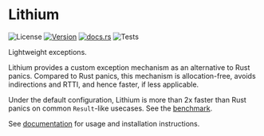 # Lithium

![License](https://img.shields.io/crates/l/lithium) [![Version](https://img.shields.io/crates/v/lithium)](https://crates.io/crates/lithium) [![docs.rs](https://img.shields.io/docsrs/lithium)](https://docs.rs/lithium) ![Tests](https://github.com/iex-rs/lithium/actions/workflows/ci.yml/badge.svg)

Lightweight exceptions.

Lithium provides a custom exception mechanism as an alternative to Rust panics. Compared to Rust panics, this mechanism is allocation-free, avoids indirections and RTTI, and hence faster, if less applicable.

Under the default configuration, Lithium is more than 2x faster than Rust panics on common `Result`-like usecases. See the [benchmark](benches/bench.rs).

See [documentation](https://docs.rs/lithium) for usage and installation instructions.
